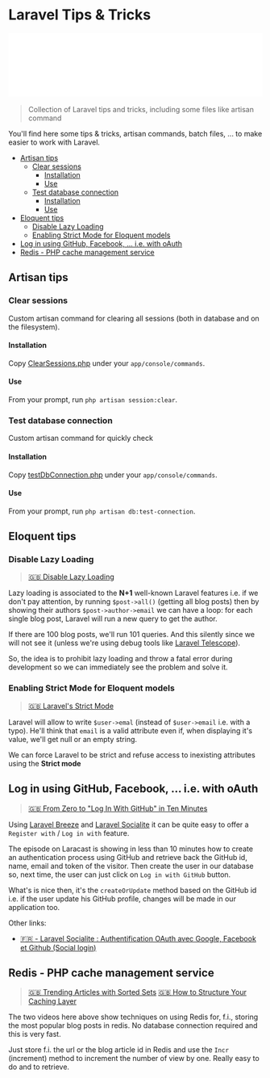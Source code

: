 <!-- This file has been generated by the concat.sh script. -->
<!-- Don't modify this file manually (you'll loose your changes) -->
<!-- but run the tool once more -->
<!-- Last refresh date: Thursday, July 20, 2023, 16:13:01 -->

# Laravel Tips & Tricks

![Banner](./banner.svg)

> Collection of Laravel tips and tricks, including some files like artisan command

You'll find here some tips & tricks, artisan commands, batch files, ... to make easier to work with Laravel.

<!-- table-of-contents - start -->
* [Artisan tips](#artisan-tips)
  * [Clear sessions](#clear-sessions)
    * [Installation](#installation)
    * [Use](#use)
  * [Test database connection](#test-database-connection)
    * [Installation](#installation)
    * [Use](#use)
* [Eloquent tips](#eloquent-tips)
  * [Disable Lazy Loading](#disable-lazy-loading) 
  * [Enabling Strict Mode for Eloquent models](#enabling-strict-mode-for-eloquent-models)
* [Log in using GitHub, Facebook, ... i.e. with oAuth](#log-in-using-github-facebook-i-e-with-oauth)
* [Redis - PHP cache management service](#redis-php-cache-management-service)<!-- table-of-contents - end -->

## Artisan tips

### Clear sessions

Custom artisan command for clearing all sessions (both in database and on the filesystem).

#### Installation

Copy [ClearSessions.php](ClearSessions.php) under your `app/console/commands`.

#### Use

From your prompt, run `php artisan session:clear`.

### Test database connection

Custom artisan command for quickly check

#### Installation

Copy [testDbConnection.php](testDbConnection.php) under your `app/console/commands`.

#### Use

From your prompt, run `php artisan db:test-connection`.

## Eloquent tips

### Disable Lazy Loading 

> [🇬🇧 Disable Lazy Loading](https://laracasts.com/series/jeffreys-larabits/episodes/3)

Lazy loading is associated to the **N+1** well-known Laravel features i.e. if we don't pay attention, by running `$post->all()` (getting all blog posts) then by showing their authors `$post->author->email` we can have a loop: for each single blog post, Laravel will run a new query to get the author.

If there are 100 blog posts, we'll run 101 queries. And this silently since we will not see it (unless we're using debug tools like [Laravel Telescope](https://laravel.com/docs/master/telescope)).

So, the idea is to prohibit lazy loading and throw a fatal error during development so we can immediately see the problem and solve it.

### Enabling Strict Mode for Eloquent models

> [🇬🇧 Laravel's Strict Mode](https://laracasts.com/series/jeffreys-larabits/episodes/29)

Laravel will allow to write `$user->emal` (instead of `$user->email` i.e. with a typo). He'll think that `email` is a valid attribute even if, when displaying it's value, we'll get null or an empty string.

We can force Laravel to be strict and refuse access to inexisting attributes using the **Strict mode**  

## Log in using GitHub, Facebook, ... i.e. with oAuth

> [🇬🇧 From Zero to "Log In With GitHub" in Ten Minutes](https://laracasts.com/series/jeffreys-larabits/episodes/25)

Using [Laravel Breeze](https://laravel.com/docs/10.x/starter-kits#laravel-breeze) and [Laravel Socialite](https://laravel.com/docs/10.x/socialite) it can be quite easy to offer a `Register with` / `Log in with` feature.

The episode on Laracast is showing in less than 10 minutes how to create an authentication process using GitHub and retrieve back the GitHub id, name, email and token of the visitor. Then create the user in our database so, next time, the user can just click on `Log in with GitHub` button.

What's is nice then, it's the `createOrUpdate` method based on the GitHub id i.e. if the user update his GitHub profile, changes will be made in our application too.

Other links:

* [🇫🇷 - Laravel Socialite : Authentification OAuth avec Google, Facebook et Github (Social login)](https://www.akilischool.com/cours/laravel-socialite-connexion-inscription-avec-google-facebook-github-linkedin-social-login)

## Redis - PHP cache management service

> [🇬🇧 Trending Articles with Sorted Sets](https://laracasts.com/series/learn-laravel-and-redis-through-examples/episodes/3)
> [🇬🇧 How to Structure Your Caching Layer](https://laracasts.com/series/learn-laravel-and-redis-through-examples/episodes/6)

The two videos here above show techniques on using Redis for, f.i., storing the most popular blog posts in redis. No database connection required and this is very fast.

Just store f.i. the url or the blog article id in Redis and use the `Incr` (increment) method to increment the number of view by one. Really easy to do and to retrieve.
